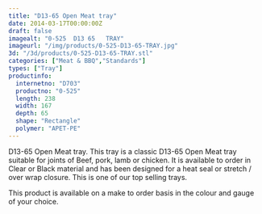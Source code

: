 ```yaml
---
title: "D13-65 Open Meat tray"
date: 2014-03-17T00:00:00Z
draft: false
imagealt: "0-525  D13 65   TRAY"
imageurl: "/img/products/0-525-D13-65-TRAY.jpg"
3d: "/3d/products/0-525-D13-65-TRAY.stl"
categories: ["Meat & BBQ","Standards"]
types: ["Tray"]
productinfo:
  internetno: "D703"
  productno: "0-525"
  length: 238
  width: 167
  depth: 65
  shape: "Rectangle"
  polymer: "APET-PE"
---
```

D13-65 Open Meat tray. This tray is a classic D13-65 Open Meat tray suitable for joints of Beef, pork, lamb or chicken. It is available to order in Clear or Black material and has been designed for a heat seal or stretch / over wrap closure. This is one of our top selling trays.

This product is available on a make to order basis in the colour and gauge of your choice.